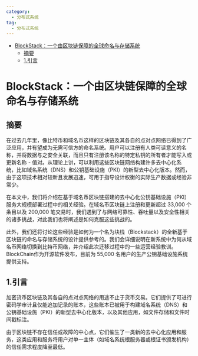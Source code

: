 ```yaml
---
category: 
  - 分布式系统
tag:
  - 分布式系统
---
```


- [BlockStack：一个由区块链保障的全球命名与存储系统](#blockstack一个由区块链保障的全球命名与存储系统)
  - [摘要](#摘要)
  - [1.引言](#1引言)

# BlockStack：一个由区块链保障的全球命名与存储系统

## 摘要

在过去几年里，像比特币和域名币这样的区块链及其各自的点对点网络已得到了广泛应用，并有望成为无需可信方的命名系统。用户可以注册有人类可读意义的名称，并将数据与之安全关联，而且只有注册该名称的特定私钥的所有者才能写入或更新名称 - 值对。从理论上讲，可以利用这些区块链网络构建许多去中心化系统，比如域名系统（DNS）和公钥基础设施（PKI）的新型去中心化版本。然而，由于这项技术相对较新且发展迅速，可用于指导设计权衡的实际生产数据或经验非常少。

在本文中，我们将介绍在基于域名币区块链搭建的去中心化公钥基础设施（PKI）服务大规模部署过程中的相关经验。在域名币区块链上注册和更新超过 33,000 个条目以及 200,000 笔交易时，我们遇到了与网络可靠性、吞吐量以及安全性相关的诸多挑战，对此我们也将阐述是如何克服这些挑战的。

此外，我们还将讨论这些经验是如何为一个名为块栈（Blockstack）的全新基于区块链的命名与存储系统的设计提供参考的。我们会详细说明在新系统中为何从域名币网络切换到比特币网络，并介绍此次迁移过程中的一些运营经验教训。BlockChain作为开源软件发布，目前为 55,000 名用户的生产公钥基础设施系统提供支持。

## 1.引言

加密货币区块链及其各自的点对点网络的用途不止于货币交易。它们提供了可进行密码学审计且仅能追加记录的账本，这些账本已被用于构建域名系统（DNS）和公钥基础设施（PKI）的新型去中心化版本，以及其他应用，如文件存储和文件时间戳标注。

由于区块链不存在信任或故障的中心点，它们催生了一类新的去中心化应用和服务，这类应用和服务将用户对单一主体（如域名系统根服务器或根证书颁发机构）的信任需求程度降至最低。

